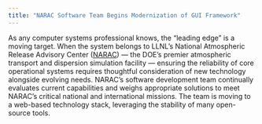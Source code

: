 ```yaml
---
title: "NARAC Software Team Begins Modernization of GUI Framework"
---
```


As any computer systems professional knows, the “leading edge” is a moving target. When the system belongs to LLNL’s National Atmospheric Release Advisory Center ([NARAC](https://narac.llnl.gov/)) — the DOE’s premier atmospheric transport and dispersion simulation facility — ensuring the reliability of core operational systems requires thoughtful consideration of new technology alongside evolving needs. NARAC’s software development team continually evaluates current capabilities and weighs appropriate solutions to meet NARAC’s critical national and international missions. The team is moving to a web-based technology stack, leveraging the stability of many open-source tools.
